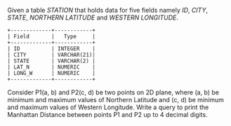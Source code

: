 Given a table _STATION_ that holds data for five fields namely _ID_, _CITY_, _STATE_, _NORTHERN LATITUDE_ and _WESTERN LONGITUDE_.

    +-------------+------------+
    | Field       |   Type     |
    +-------------+------------+
    | ID          | INTEGER    |
    | CITY        | VARCHAR(21)|
    | STATE       | VARCHAR(2) |
    | LAT_N       | NUMERIC    |
    | LONG_W      | NUMERIC    |
    +-------------+------------+

Consider P1(a, b) and P2(c, d) be two points on 2D plane, where (a, b) be minimum and maximum values of Northern Latitude and (c, d) be minimum and maximum values of Western Longitude. Write a query to print the Manhattan Distance between points P1 and P2 up to 4 decimal digits.